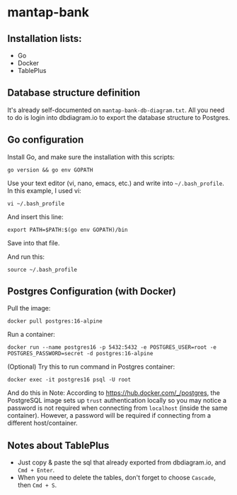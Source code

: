 # mantap-bank

## Installation lists:

- Go
- Docker
- TablePlus

## Database structure definition

It's already self-documented on `mantap-bank-db-diagram.txt`. All you need to do is login into dbdiagram.io to export the database structure to Postgres.

## Go configuration

Install Go, and make sure the installation with this scripts:
```
go version && go env GOPATH
```

Use your text editor (vi, nano, emacs, etc.) and write into `~/.bash_profile`. In this example, I used vi:
```
vi ~/.bash_profile
```

And insert this line:
```
export PATH=$PATH:$(go env GOPATH)/bin
```
Save into that file.

And run this:
```
source ~/.bash_profile
```

## Postgres Configuration (with Docker)

Pull the image:
```
docker pull postgres:16-alpine
```

Run a container:
```
docker run --name postgres16 -p 5432:5432 -e POSTGRES_USER=root -e POSTGRES_PASSWORD=secret -d postgres:16-alpine
```

(Optional) Try this to run command in Postgres container:
```
docker exec -it postgres16 psql -U root
```

And do this in 
Note: According to https://hub.docker.com/_/postgres, the PostgreSQL image sets up `trust` authentication locally so you may notice a password is not required when connecting from `localhost` (inside the same container). However, a password will be required if connecting from a different host/container.

## Notes about TablePlus

- Just copy & paste the sql that already exported from dbdiagram.io, and `Cmd + Enter`.
- When you need to delete the tables, don't forget to choose `Cascade`, then `Cmd + S`.

